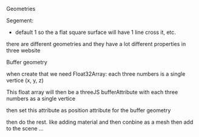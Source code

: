 Geometries

Segement:
* default 1 so the a flat square surface will have 1 line cross it, etc.


there are different geometries and they have a lot different properties in three website


Buffer geometry

when create that we need Float32Array: each three numbers is a single vertice (x, y, z)

This float array will then be a threeJS bufferAttribute with each three numbers as a single vertice

then set this attribute as position attribute for the buffer geometry

then do the rest. like adding material and then conbine as a mesh then add to the scene ...


